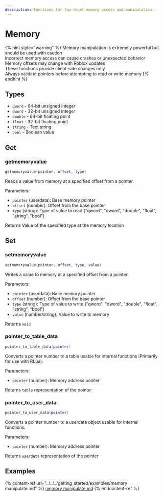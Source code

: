 ```yaml
---
description: Functions for low-level memory access and manipulation.
---
```


# Memory

{% hint style="warning" %}
Memory manipulation is extremely powerful but should be used with caution\
Incorrect memory access can cause crashes or unexpected behavior\
Memory offsets may change with Roblox updates\
These functions provide client-side changes only\
Always validate pointers before attempting to read or write memory
{% endhint %}

## Types

* `qword` - 64-bit unsigned integer
* `dword` - 32-bit unsigned integer
* `double` - 64-bit floating point
* `float` - 32-bit floating point
* `string` - Text string
* `bool` - Boolean value

## Get

### getmemoryvalue

```lua
getmemoryvalue(pointer, offset, type)
```

Reads a value from memory at a specified offset from a pointer.

Parameters:

* `pointer` (userdata): Base memory pointer
* `offset` (number): Offset from the base pointer
* `type` (string): Type of value to read ("qword", "dword", "double", "float", "string", "bool")

Returns Value of the specified type at the memory location

## Set

### setmemoryvalue

```lua
setmemoryvalue(pointer, offset, type, value)
```

Writes a value to memory at a specified offset from a pointer.

Parameters:

* `pointer` (userdata): Base memory pointer
* `offset` (number): Offset from the base pointer
* `type` (string): Type of value to write ("qword", "dword", "double", "float", "string", "bool")
* `value` (number/string): Value to write to memory

Returns `void`

### pointer\_to\_table\_data

```lua
pointer_to_table_data(pointer)
```

Converts a pointer number to a table usable for internal functions (Primarily for use with RLua).

Parameters:

* `pointer` (number): Memory address pointer

Returns `table` representation of the pointer

### pointer\_to\_user\_data

```lua
pointer_to_user_data(pointer)
```

Converts a pointer number to a userdata object usable for internal functions.

Parameters:

* `pointer` (number): Memory address pointer

Returns `userdata` representation of the pointer

## Examples

{% content-ref url="../../../getting_started/examples/memory manipulate.md" %}
[memory manipulate.md](<../../../getting_started/examples/memory manipulate.md>)
{% endcontent-ref %}
